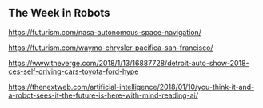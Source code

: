 ## The Week in Robots

https://futurism.com/nasa-autonomous-space-navigation/

https://futurism.com/waymo-chrysler-pacifica-san-francisco/

https://www.theverge.com/2018/1/13/16887728/detroit-auto-show-2018-ces-self-driving-cars-toyota-ford-hype

https://thenextweb.com/artificial-intelligence/2018/01/10/you-think-it-and-a-robot-sees-it-the-future-is-here-with-mind-reading-ai/
